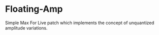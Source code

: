 # Floating-Amp
Simple Max For Live patch which implements the concept of unquantized amplitude variations.
